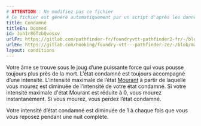 ```yaml
---
# ATTENTION : Ne modifiez pas ce fichier
# Ce fichier est généré automatiquement par un script d'après les données du module Foundry VTT officiel et de sa traduction
title: Condamné
titleEn: Doomed
id: 3uh1r86TzbQvosxv
urlFr: https://gitlab.com/pathfinder-fr/foundryvtt-pathfinder2-fr/-/blob/master/data/conditionitems/3uh1r86TzbQvosxv.htm
urlEn: https://gitlab.com/hooking/foundry-vtt---pathfinder-2e/-/blob/master/packs/data/conditionitems.db/doomed.json
layout: conditions
---
```

Votre âme se trouve sous le joug d’une puissante force qui vous pousse toujours plus près de la mort. L’état condamné est toujours accompagné d’une intensité. L’intensité maximale de l’état [Mourant](mourant.html) à partir de laquelle vous mourez est diminuée de l’intensité de votre état condamné. Si votre intensité maximale d'état Mourant est réduite à 0, vous mourez instantanément. Si vous mourez, vous perdez l’état condamné.

Votre intensité d’état condamné est diminuée de 1 à chaque fois que vous vous reposez pendant une nuit complète.

